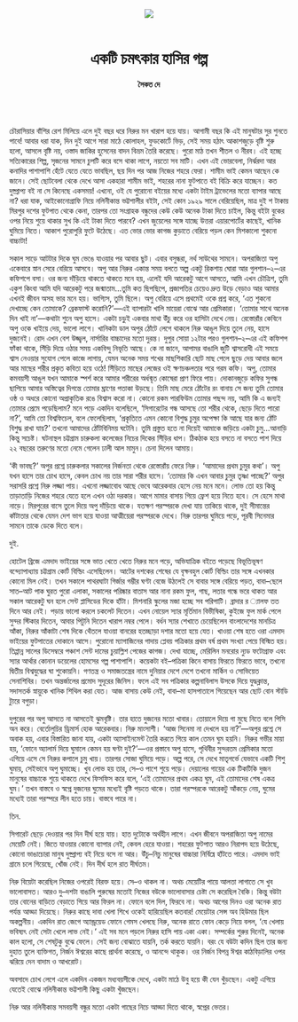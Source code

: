 <div align=center>
<img src=https://images.prothomalo.com/prothomalo-bangla%2F2021-08%2F9caef55e-d07f-43bf-a3b2-65eb43dd4205%2Fny.jpg?rect=0%2C120%2C2400%2C1260&w=1200&ar=40%3A21&auto=format%2Ccompress&ogImage=true&mode=crop&overlay=&overlay_position=bottom&overlay_width_pct=1 />
<br><br>
<h1>একটি চমৎকার হাসির গল্প</h1> 
<h4>সৈকত দে</h4>
<br><br>
</div>

চৌরাসিয়ার বাঁশির রেশ মিলিয়ে এলে দুই বছর ধরে নিরুর মন খারাপ হয়ে যায়। আগামী বছর কি এই মানুষটার সুর শুনতে পাবে! আবার ধরা যাক, দিন দুই আগে সারা মাঠে কোলাহল, ফুডকোর্টে ভিড়, সেই সময় হঠাৎ আকাশজুড়ে বৃষ্টি শুরু হলো, আসলে বৃষ্টি নয়, ওস্তাদ জাকির হুসেনের বাদন বিভ্রম তৈরি করেছে। পুরো মাঠ তখন শীতল ও নীরব। এই হচ্ছে সত্যিকারের শিল্প, সৃজনের সামনে চুপটি করে বসে থাকা লাগে, নয়তো সব মাটি। এখন এই ভোরবেলা, নির্ঝরদা আর কনাদির পাশাপাশি হেঁটে যেতে যেতে ভাবছিল, ছয় দিন পর আজ নিজের শহরে ফেরা। শামীম ভাই কেমন আছেন কে জানে। সেই ছোটবেলা থেকে দেখে আসা একহারা শামীম ভাই, শহরের নানা ফুটপাতে বই বিক্রি করে যাচ্ছেন। কত দুষ্প্রাপ্য বই না সে কিনেছে একসময়! এখনো, ওই যে পুরোনো বইয়ের মধ্যে একটা টাইম ট্রাভেলের মতো ব্যাপার আছে না? ধরা যাক, আইকোনোগ্রাফি নিয়ে নলিনীকান্ত ভট্টশালীর বইটা, সেই কোন ১৯২৯ সালে বেরিয়েছিল, মাত্র দুই শ টাকায় মিরপুর দশের ফুটপাত থেকে কেনা, তারপর তো সংগ্রাহক বন্ধুদের কেউ কেউ অনেক টাকা দিতে চাইল, কিন্তু বইটা বুকের ওপর নিয়ে শুয়ে থাকার সুখ কি এই টাকা দিতে পারবে? এখন জুয়েলের সঙ্গে যাচ্ছে উত্তরা এয়ারপোর্টের কাছেই, খানিক ঘুমিয়ে নিতে। আকাশ পুরোপুরি ফুটে উঠেছে। এত ভোর ভোর কাগজ কুড়াতে বেরিয়ে পড়ল কেন মিশকালো শুকনো বাচ্চাটা!

সকাল সাড়ে আটটার দিকে ঘুম ভেঙে যাওয়ার পর আবার ছুট। এবার বসুন্ধরা, নর্থ সাউথের সামনে। অপরাজিতা অপু একেবারে স্নান সেরে বেরিয়ে আসবে। অপু আর নিরুর একান্ত সময় বলতে অল্প একটু রিকশায় ঘোরা আর গুলশান–২–এর কফিশপে বসা। ওর জন্য দাঁড়িয়ে থাকতে থাকতে মনে হয়, এলেই যদি আরেকটু আগে আসতে, আমি এখন চৌত্রিশ, তুমি একুশ কিংবা আমি যদি আরেকটু পরে জন্মাতাম...তুমি কত ছিপছিপে, প্রজাপতির চেয়েও দ্রুত উড়ে বেড়াও আর আমার এখনই জীবন অসহ ভার মনে হয়। ভাগ্যিস, তুমি ছিলে। অপু বেরিয়ে এসে প্রথমেই ওকে প্রশ্ন করে, ‘এত শুকনো দেখাচ্ছে কেন তোমাকে? ব্রেকফাস্ট করোনি?’—এই ব্যাপারটা খালি মায়েরা বোঝে আর প্রেমিকারা। ‘তোমার সাথে অনেক দিন খাই না’—কথাটা শুনে অপু হাসে। একটা চড়ুই একবার মাথা উঁচু করে ওর হাসিটা দেখে নেয়। রেস্তোরাঁর কেবিনে অপু ওকে খাইয়ে দেয়, ভালো লাগে। খানিকটা ডাল অপুর ঠোঁটে লেগে থাকলে নিরু আঙুল দিয়ে তুলে নেয়, হাসে দুজনেই। রোদ এখন বেশ উজ্জ্বল, নার্সারির বাচ্চাদের মতো দুরন্ত। দুপুর সোয়া ১২টার পরও গুলশান–২–এর এই কফিশপ ফাঁকা থাকে, সিঁড়ি দিয়ে ওঠার সময় একবিন্দু নিভৃতি আছে। কে না জানে, আপামর বাঙালি জুটি শ্বাসরোধী এই সময়ে শ্বাস নেওয়ার সুযোগ পেলে কাজে লাগায়, যেমন অনেক সময় শখের মাছশিকারি ছোট মাছ পেলে ছুড়ে দেয় আবার জলে আর মাছের শরীর প্রকৃত কবিতা হয়ে ওঠে! সিঁড়িতে মাছের লেজের ওই ক্ষণচঞ্চলতার পরে গরম কফি। অপু, তোমার কমবয়সী আঙুল যখন আমাকে স্পর্শ করে আমার শরীরের অর্ধন্মৃত কোষেরা প্রাণ ফিরে পায়। দোকানজুড়ে কফির সুগন্ধ ছাপিয়ে আমার অস্তিত্বের দিগন্তে তোমার ঘ্রাণের পতাকা উড়ছে। তিমি মাছ মেরে ঠোঁটের রং বানায় সে জন্য তুমি তোমার ওষ্ঠ ও অধরে কোনো অপ্রাকৃতিক রঙে বিশ্বাস করো না। কোনো রকম পারফিউম তোমার পছন্দ নয়, আমি কি এ জন্যই তোমার প্রেমে পড়েছিলাম? মনে পড়ে একদিন বলেছিলে, ‘সিগারেটের গন্ধ আসছে তো শরীর থেকে, ছেড়ে দিতে পারো না?’, আমি তো বিশ্বফিচেল, বলে ফেলেছিলাম, ‘প্রকৃতিতে এমন কোনো বিশুদ্ধ চুমুর অপেক্ষা কি আছে যার জন্য ঠোঁট বিশুদ্ধ রাখা যায়?’ তখনো আমাদের ঠোঁটবিনিময় ঘটেনি। তুমি প্রস্তুত হতে না দিয়েই আমাকে জড়িয়ে একটা চুমু...আনাড়ি কিন্তু সচেষ্ট। ঘটনাস্থল চট্টগ্রাম চারুকলা কলেজের নিচের দিকের সিঁড়ির ধাপ। ঠিকঠাক হয়ে বসতে না বসতে পাশ দিয়ে ২২ বছরের তরুণের মতো নেমে গেলেন ঢালী আল মামুন। চেনা দিলেন আমায়।

‘কী ভাবছ?’ অপুর প্রশ্নে চারুকলার সকালের নির্জনতা থেকে রেস্তোরাঁয় ফেরে নিরু। ‘আমাদের প্রথম চুমুর কথা’। অপু যখন হাসে তার চোখ হাসে, কেবল চোখ নয় তার সারা শরীর হাসে। ‘তোমার কি এখন আবার চুমুর তৃষ্ণা পাচ্ছে?’ অপুর সরাসরি প্রশ্নে নিরু লজ্জা পায়। এখনো লজ্জাবোধ আছে ভেবে আরেকবার হেসে নেয় মনে মনে। লোভ তো হয় কিন্তু তাড়াতাড়ি নিজের শহরে যেতে হলে এখন ওঠা দরকার। আগে মামার বাসায় গিয়ে ফ্রেশ হয়ে নিতে হবে। সে হেসে মাথা নাড়ে। মিরপুরের বাসে তুলে দিয়ে অপু দাঁড়িয়ে থাকে। যতক্ষণ পরস্পরকে দেখা যায় তাকিয়ে থাকে, দুই সীমান্তের কাঁটাতার থেকে যেমন দেশ ভাগ হয়ে যাওয়া আত্মীয়েরা পরস্পরকে দেখে। নিরু তারপর ঘুমিয়ে পড়ে, পূরবী সিনেমার সামনে তাকে ডেকে দিতে বলে।

দুই.

হোটেল ব্রিজে এমদাদ ভাইয়ের সঙ্গে ভাত খেতে খেতে নিরুর মনে পড়ে, অভিযাত্রিক বইতে পড়েছে বিভূতিভূষণ বন্দ্যোপাধ্যায় চট্টগ্রাম কোর্ট বিল্ডিং এসেছিলেন। আটের দশকের শেষের যে বৃক্ষবহুল কোর্ট বিল্ডিং তার সঙ্গে এখনকার কোনো মিল নেই। তখন সকালে পাথরঘাটা গির্জার গম্ভীর ঘণ্টা বেজে উঠলেই সে বাবার সঙ্গে বেরিয়ে পড়ত, বাবা–ছেলে সাত–আট পাক ঘুরত পুরো এলাকা, সকালের পরিষ্কার বাতাস আর নানা রকম ফুল, গাছ, লতার গন্ধে ভরে থাকত আর সকাল আরেকটু ঘন হলে সেন্ট প্লাসিডের দিকে হাঁটা। মিশনারি স্কুলের মজা হচ্ছে সব পরিপাটি। ব্রাদার র ্যালফ তত দিনে আর নেই। পড়ায় ভালো করলে চকলেট দিতেন। এখন নোয়েল স্যার মূর্তিমান বিভীষিকা, কুইজে ফুল মার্ক পেলে সুন্দর স্টিকার দিতেন, আবার পিটুনি দিতেন খারাপ নম্বর পেলে। বর্ধন স্যার শেখাতে চেয়েছিলেন বাংলাদেশের মানচিত্র আঁকা, নিরুর আঁকাটা শেষ দিকে থেঁতলে যাওয়া বানরের হতচ্ছাড়া দশার মতো হয়ে যেত। খাওয়া শেষ হতে ওরা এমদাদ ভাইয়ের ফুটপাতের দোকানে আসে। পুরোনো ম্যাগাজিনের গাদায় প্লেবয় পত্রিকার প্রথম বর্ষ প্রথম সংখ্যা পেয়ে বিস্মিত হয়। তিপ্পান্ন সালের ডিসেম্বরে পঞ্চাশ সেন্ট দামের চুয়াল্লিশ পেজের কাগজ। দেখা যাচ্ছে, মেরিলিন মনরোর ন্যুড ফটোগ্রাফ এবং স্যার আর্থার কোনান ডয়েলের হোমসের গল্প পাশাপাশি। কয়েকটা বই–পত্রিকা কিনে বাসায় ফিরতে ফিরতে ভাবে, তখনো দ্বিতীয় বিশ্বযুদ্ধের ঘা শুকোয়নি। গণতন্ত্র ও সমাজতন্ত্রের নামে দুনিয়ার দেশে দেশে তখনো মার্কিন ও সোভিয়েত সেনাশিবির। তখন অন্তর্জালের প্রমোদ সুদূরের জিনিস। ফলে এই সব পত্রিকার কল্পনাবিলাস উসকে দিয়ে যুদ্ধক্লান্ত, সদাসতর্ক স্নায়ুকে খানিক শিথিল করা যেত। আজ বাসায় কেউ নেই, বাবা–মা হাসপাতালে গিয়েছেন আর ছোট বোন স্টাডি ট্যুরে বগুড়া।

দুপুরের পর অপু আসতে না আসতেই ঝুমবৃষ্টি। তার হাতে দুজনের মতো খাবার। তোয়ালে দিয়ে গা মুছে নিতে বলে পিসি অন করে। বের্তোলুচির ড্রিমার্স হোক আরেকবার। নিরু মাংসাশী। ‘আজ সিনেমা না দেখলে হয় না?’—অপুর প্রশ্নে সে অবাক হয়, এবার বিস্তারিত জানা যায়, একটা অ্যাসাইনমেন্ট তৈরি করতে গিয়ে কাল তেমন ঘুম হয়নি। নিরুর গভীর মায়া হয়, ‘ফোনে অ্যালার্ম দিয়ে ঘুমালে কেমন হয় ঘণ্টা দুই?’—ওর প্রস্তাবে অপু হাসে, পৃথিবীর সুন্দরতম প্রেমিকার মতো এগিয়ে এসে সে নিরুর কপালে চুমু খায়। তারপর সোজা ঘুমিয়ে পড়ে। অল্প পরে, সে দেখে মাতৃগর্ভে যেভাবে একটি শিশু ঘুমায়, সেইভাবে অপু ঘুমাচ্ছে। খুব লোভ হয় তার, সে–ও পাশে শুয়ে পড়ে। দেয়ালের গায়ের এক টিকটিকি দুজন মানুষের বাচ্চাকে শুয়ে থাকতে দেখে ফিসফিস করে বলে, ‘এই তোমাদের প্রথম একত্র ঘুম, এই তোমাদের শেষ একত্র ঘুম।’ তখন বাস্তবে ও স্বপ্নে দুজনের ঘুমের মধ্যেই বৃষ্টি পড়তে থাকে। তারা পরস্পরকে আরেকটু আঁকড়ে নেয়, ঘুমের মধ্যেই তারা পরস্পরে লীন হতে চায়। বাস্তবে পারে না।

তিন.

সিগারেট ছেড়ে দেওয়ার পর দিন দীর্ঘ হয়ে যায়। হাত দুটোকে অর্থহীন লাগে। এখন জীবনে অপরাজিতা অপু নামের মেয়েটি নেই। জিতে যাওয়ার কোনো ব্যাপার নেই, কেবল হেরে যাওয়া। শহরের ফুটপাত আরও নিরাপদ হয়ে উঠেছে, কোনো ভাঙাচোরা মানুষ দুষ্প্রাপ্য বই নিয়ে বসে না আর। উঁচু–নিচু মানুষের বাচ্চারা নির্বিঘ্নে হাঁটতে পারে। এমদাদ ভাই গ্রামে চলে গিয়েছে, খোঁজ নেই। দিন দীর্ঘ হলে রাত দীর্ঘতম।

নিরু বিয়েটা করেছিল নিজের ওপরেই বিরক্ত হয়ে। সে–ও থাকল না। অথচ মেয়েটির পায়ে আলতা লাগাতে সে খুব ভালোবাসত। আরও দু–দশটা বাঙালি পুরুষের মতোই নিজের বউকে ভালোবাসার চেষ্টা সে করেছিল বৈকি। কিন্তু বউটা তার বোনের বাড়িতে বেড়াতে গিয়ে আর ফিরল না। ফোনে বলে দিল, ফিরবে না। অথচ আগের দিনও ওরা অনেক রাত পর্যন্ত আড্ডা দিয়েছে। নিরুর কাছে দাবা খেলা শিখে ওকেই হারিয়েছিল কতবার! মেয়েটার সেন্স অব হিউমার ছিল অকল্পনীয়। একদিন রাত জেগে অ্যান্ড্রয়েড ফোনে গেমস খেলছে নিরু, অনেক রাতে ফোন কেড়ে নিয়ে বলল, ‘যে খেলায় ভবিষ্যৎ নেই সেটা খেলে লাভ নেই।’ এই সব মনে পড়লে নিরুর হাসি পায় একা একা। সম্পর্কের শুরুর দিনেই, অনেক কাল হলো, সে শেষটুকু বুঝে ফেলে। সেই জন্য বোঝাতে যায়নি, তর্ক করতে যায়নি। বরং যে বউটা কদিন ছিল তার জন্য দুহাত তুলে ব্যক্তিগত, নির্জন ঈশ্বরের কাছে প্রার্থনা করেছে, ও আনন্দে থাকুক। ওর নির্জন বিপন্ন ঈশ্বর কাঠবিড়ালির ওপর ঝরিয়ে দেন বাদাম ও আখরোট।

অবসাদে চোখ লেগে এলে একদিন একজন মধ্যবয়সীকে দেখে, একটা মাঠে উবু হয়ে কী যেন খুঁড়ছেন। একটু এগিয়ে যেতেই বোঝে নলিনীকান্ত ভট্টশালী কিছু একটা খুঁজছেন।

নিরু আর নলিনীকান্ত সমবয়সী বন্ধুর মতো একটা গাছের নিচে আড্ডা দিতে থাকে, স্বপ্নের ভেতর।

